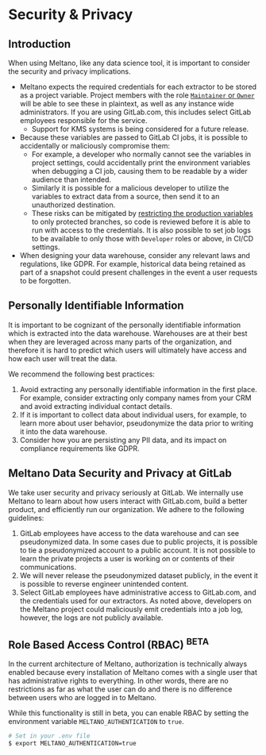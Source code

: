 # Security & Privacy

## Introduction

When using Meltano, like any data science tool, it is important to consider the security and privacy implications.

- Meltano expects the required credentials for each extractor to be stored as a project variable. Project members with the role [`Maintainer` or `Owner`](https://docs.gitlab.com/ee/user/permissions.html#project-members-permissions) will be able to see these in plaintext, as well as any instance wide administrators. If you are using GitLab.com, this includes select GitLab employees responsible for the service.
  - Support for KMS systems is being considered for a future release.
- Because these variables are passed to GitLab CI jobs, it is possible to accidentally or maliciously compromise them:
  - For example, a developer who normally cannot see the variables in project settings, could accidentally print the environment variables when debugging a CI job, causing them to be readable by a wider audience than intended.
  - Similarly it is possible for a malicious developer to utilize the variables to extract data from a source, then send it to an unauthorized destination.
  - These risks can be mitigated by [restricting the production variables](https://docs.gitlab.com/ee/ci/variables/#protected-variables) to only protected branches, so code is reviewed before it is able to run with access to the credentials. It is also possible to set job logs to be available to only those with `Developer` roles or above, in CI/CD settings.
- When designing your data warehouse, consider any relevant laws and regulations, like GDPR. For example, historical data being retained as part of a snapshot could present challenges in the event a user requests to be forgotten.

## Personally Identifiable Information

It is important to be cognizant of the personally identifiable information which is extracted into the data warehouse. Warehouses are at their best when they are leveraged across many parts of the organization, and therefore it is hard to predict which users will ultimately have access and how each user will treat the data.

We recommend the following best practices:

1. Avoid extracting any personally identifiable information in the first place. For example, consider extracting only company names from your CRM and avoid extracting individual contact details.
1. If it is important to collect data about individual users, for example, to learn more about user behavior, pseudonymize the data prior to writing it into the data warehouse.
1. Consider how you are persisting any PII data, and its impact on compliance requirements like GDPR.

## Meltano Data Security and Privacy at GitLab

We take user security and privacy seriously at GitLab. We internally use Meltano to learn about how users interact with GitLab.com, build a better product, and efficiently run our organization. We adhere to the following guidelines:

1. GitLab employees have access to the data warehouse and can see pseudonymized data. In some cases due to public projects, it is possible to tie a pseudonymized account to a public account. It is not possible to learn the private projects a user is working on or contents of their communications.
1. We will never release the pseudonymized dataset publicly, in the event it is possible to reverse engineer unintended content.
1. Select GitLab employees have administrative access to GitLab.com, and the credentials used for our extractors. As noted above, developers on the Meltano project could maliciously emit credentials into a job log, however, the logs are not publicly available.

## Role Based Access Control (RBAC) <sup>BETA</sup>

In the current architecture of Meltano, authorization is technically always enabled because every installation of Meltano comes with a single user that has administrative rights to everything. In other words, there are no restrictions as far as what the user can do and there is no difference between users who are logged in to Meltano.

While this functionality is still in beta, you can enable RBAC by setting the environment variable `MELTANO_AUTHENTICATION` to `true`.

```bash
# Set in your .env file
$ export MELTANO_AUTHENTICATION=true
```
